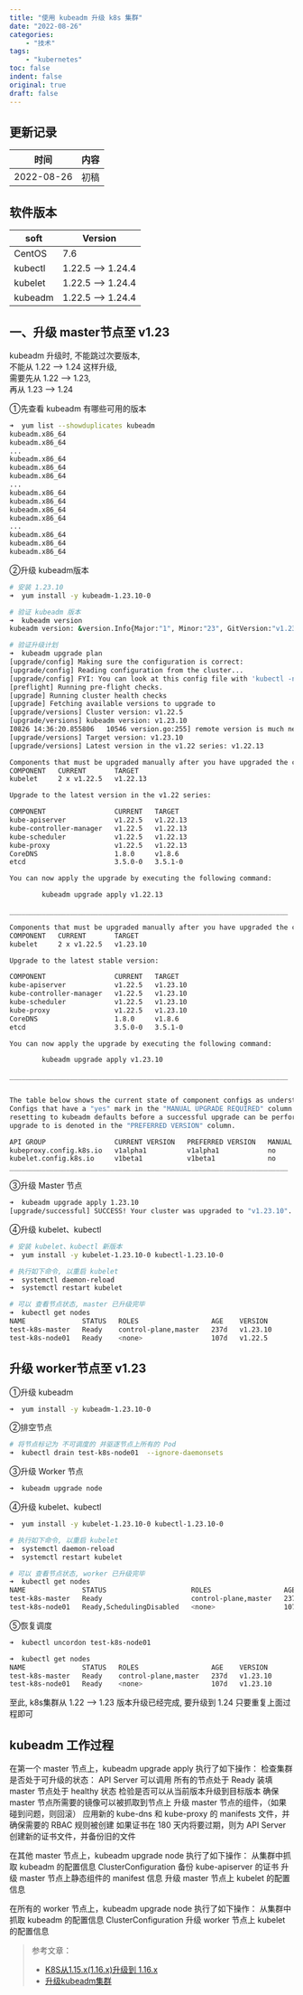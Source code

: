 ```yaml
---
title: "使用 kubeadm 升级 k8s 集群"
date: "2022-08-26"
categories:
    - "技术"
tags:
    - "kubernetes"
toc: false
indent: false
original: true
draft: false
---
```


## 更新记录

| 时间       | 内容 |
| ---------- | ---- |
| 2022-08-26 | 初稿 |

## 软件版本

| soft    | Version           |
| ------- | ----------------- |
| CentOS  | 7.6               |
| kubectl | 1.22.5 --> 1.24.4 |
| kubelet | 1.22.5 --> 1.24.4 |
| kubeadm | 1.22.5 --> 1.24.4 |

## 一、升级 master节点至 v1.23

kubeadm 升级时, 不能跳过次要版本,  
不能从 1.22 --> 1.24 这样升级,  
需要先从 1.22 --> 1.23,  
再从 1.23 --> 1.24

①先查看 kubeadm 有哪些可用的版本

``` zsh
➜  yum list --showduplicates kubeadm
kubeadm.x86_64                                                                                      1.22.5-0                                                                                        kubernetes 
kubeadm.x86_64                                                                                      1.22.6-0                                                                                        kubernetes 
...
kubeadm.x86_64                                                                                      1.22.11-0                                                                                       kubernetes 
kubeadm.x86_64                                                                                      1.22.12-0                                                                                       kubernetes 
kubeadm.x86_64                                                                                      1.22.13-0                                                                                       kubernetes 
...
kubeadm.x86_64                                                                                      1.23.7-0                                                                                        kubernetes 
kubeadm.x86_64                                                                                      1.23.8-0                                                                                        kubernetes 
kubeadm.x86_64                                                                                      1.23.9-0                                                                                        kubernetes 
kubeadm.x86_64                                                                                      1.23.10-0                                                                                       kubernetes 
...
kubeadm.x86_64                                                                                      1.24.3-0                                                                                        kubernetes 
kubeadm.x86_64                                                                                      1.24.4-0                                                                                        kubernetes 
kubeadm.x86_64                                                                                      1.25.0-0                                                                                        kubernetes
```

②升级 kubeadm版本

``` zsh
# 安装 1.23.10
➜  yum install -y kubeadm-1.23.10-0

# 验证 kubeadm 版本
➜  kubeadm version
kubeadm version: &version.Info{Major:"1", Minor:"23", GitVersion:"v1.23.10", GitCommit:"7e54d50d3012cf3389e43b096ba35300f36e0817", GitTreeState:"clean", BuildDate:"2022-08-17T18:31:47Z", GoVersion:"go1.17.13", Compiler:"gc", Platform:"linux/amd64"}

# 验证升级计划
➜  kubeadm upgrade plan
[upgrade/config] Making sure the configuration is correct:
[upgrade/config] Reading configuration from the cluster...
[upgrade/config] FYI: You can look at this config file with 'kubectl -n kube-system get cm kubeadm-config -o yaml'
[preflight] Running pre-flight checks.
[upgrade] Running cluster health checks
[upgrade] Fetching available versions to upgrade to
[upgrade/versions] Cluster version: v1.22.5
[upgrade/versions] kubeadm version: v1.23.10
I0826 14:36:20.855806   10546 version.go:255] remote version is much newer: v1.25.0; falling back to: stable-1.23
[upgrade/versions] Target version: v1.23.10
[upgrade/versions] Latest version in the v1.22 series: v1.22.13

Components that must be upgraded manually after you have upgraded the control plane with 'kubeadm upgrade apply':
COMPONENT   CURRENT       TARGET
kubelet     2 x v1.22.5   v1.22.13

Upgrade to the latest version in the v1.22 series:

COMPONENT                 CURRENT   TARGET
kube-apiserver            v1.22.5   v1.22.13
kube-controller-manager   v1.22.5   v1.22.13
kube-scheduler            v1.22.5   v1.22.13
kube-proxy                v1.22.5   v1.22.13
CoreDNS                   1.8.0     v1.8.6
etcd                      3.5.0-0   3.5.1-0

You can now apply the upgrade by executing the following command:

        kubeadm upgrade apply v1.22.13

_____________________________________________________________________

Components that must be upgraded manually after you have upgraded the control plane with 'kubeadm upgrade apply':
COMPONENT   CURRENT       TARGET
kubelet     2 x v1.22.5   v1.23.10

Upgrade to the latest stable version:

COMPONENT                 CURRENT   TARGET
kube-apiserver            v1.22.5   v1.23.10
kube-controller-manager   v1.22.5   v1.23.10
kube-scheduler            v1.22.5   v1.23.10
kube-proxy                v1.22.5   v1.23.10
CoreDNS                   1.8.0     v1.8.6
etcd                      3.5.0-0   3.5.1-0

You can now apply the upgrade by executing the following command:

        kubeadm upgrade apply v1.23.10

_____________________________________________________________________


The table below shows the current state of component configs as understood by this version of kubeadm.
Configs that have a "yes" mark in the "MANUAL UPGRADE REQUIRED" column require manual config upgrade or
resetting to kubeadm defaults before a successful upgrade can be performed. The version to manually
upgrade to is denoted in the "PREFERRED VERSION" column.

API GROUP                 CURRENT VERSION   PREFERRED VERSION   MANUAL UPGRADE REQUIRED
kubeproxy.config.k8s.io   v1alpha1          v1alpha1            no
kubelet.config.k8s.io     v1beta1           v1beta1             no
_____________________________________________________________________

```

③升级 Master 节点

``` zsh
➜  kubeadm upgrade apply 1.23.10
[upgrade/successful] SUCCESS! Your cluster was upgraded to "v1.23.10". Enjoy!
```

④升级 kubelet、kubectl

``` zsh
# 安装 kubelet、kubectl 新版本
➜  yum install -y kubelet-1.23.10-0 kubectl-1.23.10-0

# 执行如下命令, 以重启 kubelet
➜  systemctl daemon-reload
➜  systemctl restart kubelet

# 可以 查看节点状态, master 已升级完毕
➜  kubectl get nodes
NAME              STATUS   ROLES                  AGE    VERSION
test-k8s-master   Ready    control-plane,master   237d   v1.23.10
test-k8s-node01   Ready    <none>                 107d   v1.22.5
```

## 升级 worker节点至 v1.23

①升级 kubeadm

``` zsh
➜  yum install -y kubeadm-1.23.10-0
```

②排空节点

``` zsh
# 将节点标记为 不可调度的 并驱逐节点上所有的 Pod
➜  kubectl drain test-k8s-node01  --ignore-daemonsets
```

③升级 Worker 节点

``` zsh
➜  kubeadm upgrade node
```

④升级 kubelet、kubectl

``` zsh
➜  yum install -y kubelet-1.23.10-0 kubectl-1.23.10-0

# 执行如下命令, 以重启 kubelet
➜  systemctl daemon-reload
➜  systemctl restart kubelet

# 可以 查看节点状态, worker 已升级完毕
➜  kubectl get nodes
NAME              STATUS                     ROLES                  AGE    VERSION
test-k8s-master   Ready                      control-plane,master   237d   v1.23.10
test-k8s-node01   Ready,SchedulingDisabled   <none>                 107d   v1.23.10
```

⑤恢复调度

``` zsh
➜  kubectl uncordon test-k8s-node01

➜  kubectl get nodes
NAME              STATUS   ROLES                  AGE    VERSION
test-k8s-master   Ready    control-plane,master   237d   v1.23.10
test-k8s-node01   Ready    <none>                 107d   v1.23.10
```

至此, k8s集群从 1.22 --> 1.23 版本升级已经完成, 要升级到 1.24 只要重复上面过程即可

## kubeadm 工作过程

在第一个 master 节点上，kubeadm upgrade apply 执行了如下操作：
检查集群是否处于可升级的状态：
API Server 可以调用
所有的节点处于 Ready 装填
master 节点处于 healthy 状态
检验是否可以从当前版本升级到目标版本
确保 master 节点所需要的镜像可以被抓取到节点上
升级 master 节点的组件，（如果碰到问题，则回滚）
应用新的 kube-dns 和 kube-proxy 的 manifests 文件，并确保需要的 RBAC 规则被创建
如果证书在 180 天内将要过期，则为 API Server 创建新的证书文件，并备份旧的文件

在其他 master 节点上，kubeadm upgrade node 执行了如下操作：
从集群中抓取 kubeadm 的配置信息 ClusterConfiguration
备份 kube-apiserver 的证书
升级 master 节点上静态组件的 manifest 信息
升级 master 节点上 kubelet 的配置信息

在所有的 worker 节点上，kubeadm upgrade node 执行了如下操作：
从集群中抓取 kubeadm 的配置信息 ClusterConfiguration
升级 worker 节点上 kubelet 的配置信息

> 参考文章：
>
> - [K8S从1.15.x(1.16.x)升级到 1.16.x](https://kuboard.cn/install/upgrade-k8s/1.15.x-1.16.x.html)
> - [升级kubeadm集群](kubernetes.io/docs/tasks/administer-cluster/kubeadm/kubeadm-upgrade)
>
